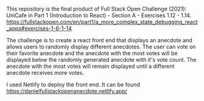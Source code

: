 This repository is the final product of Full Stack Open Challenge (2021): UniCafe in Part 1 (Introduction to React) - Section A - Exercises 1.12 - 1.14.
https://fullstackopen.com/en/part1/a_more_complex_state_debugging_react_apps#exercises-1-6-1-14

The challenge is to create a react front end  that displays an anecdote  and allows users to randomly display  different anecdotes. The user can vote on their favorite anecdote and the anecdote with the most votes will be displayed  below the randomly generated anecdote with it's vote count. The anecdote with the most votes will remain displayed until a different anecdote receives more votes. 

I used Netlify to deploy the front end. It can be found https://danielfullstackopenanecdote.netlify.app/